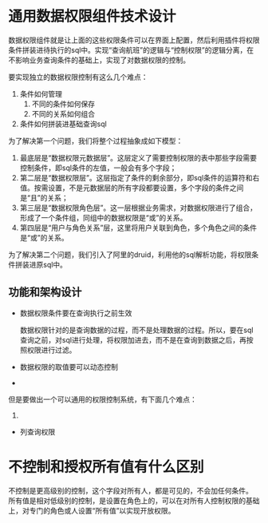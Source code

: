 # 通用数据权限组件技术设计

数据权限组件就是让上面的这些权限条件可以在界面上配置，然后利用插件将权限条件拼装进待执行的sql中。实现“查询航班”的逻辑与“控制权限”的逻辑分离，在不影响业务查询条件的基础上，实现了对数据权限的控制。

要实现独立的数据权限控制有这么几个难点：              

1. 条件如何管理
   1. 不同的条件如何保存
   2. 不同的关系如何组合
2. 条件如何拼装进基础查询sql

为了解决第一个问题，我们将整个过程抽象成如下模型：

1. 最底层是“数据权限元数据层”。这层定义了需要控制权限的表中那些字段需要控制条件，即sql条件的左值，一般会有多个字段；
2. 第二层是“数据权限层”。这层指定了条件的剩余部分，即sql条件的运算符和右值。按需设置，不是元数据层的所有字段都要设置，多个字段的条件之间是“且”的关系；
3. 第三层是“数据权限角色层”。这一层根据业务需求，对数据权限进行了组合，形成了一个条件组，同组中的数据权限是“或”的关系。
4. 第四层是“用户与角色关系”层，这里将用户关联到角色，多个角色之间的条件是“或”的关系。

为了解决第二个问题，我们引入了阿里的druid，利用他的sql解析功能，将权限条件拼装进原sql中。

## 功能和架构设计

- 数据权限条件要在查询执行之前生效

  数据权限针对的是查询数据的过程，而不是处理数据的过程。所以，要在sql查询之前，对sql进行处理，将权限加进去，而不是在查询到数据之后，再按照权限进行过滤。

- 数据权限的取值要可以动态控制

- 

  

  但是要做出一个可以通用的权限控制系统，有下面几个难点：
  
  1. 

- 列查询权限

# 不控制和授权所有值有什么区别
不控制是更高级别的控制，这个字段对所有人，都是可见的，不会加任何条件。
所有值是相对低级别的控制，是设置在角色上的，可以在对所有人控制权限的基础上，对专门的角色或人设置“所有值”以实现开放权限。

